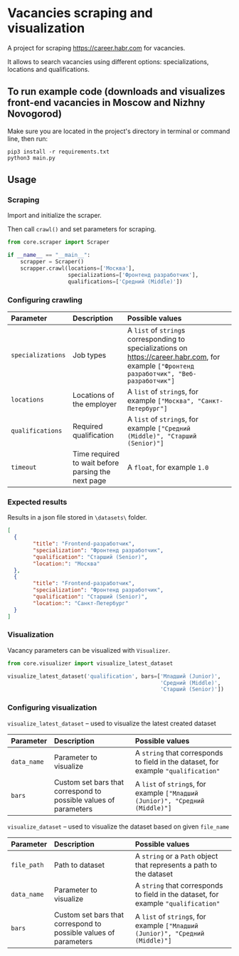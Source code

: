 # Vacancies scraping and visualization

A project for scraping https://career.habr.com for vacancies.

It allows to search vacancies using different options:
specializations, locations and qualifications.

## To run example code (downloads and visualizes front-end vacancies in Moscow and Nizhny Novogorod)

Make sure you are located in the project's directory in terminal or command line, then run:
```commandline
pip3 install -r requirements.txt
python3 main.py
```

## Usage

### Scraping

Import and initialize the scraper.

Then call `crawl()` and set parameters for scraping.

```py
from core.scraper import Scraper

if __name__ == "__main__":
    scrapper = Scraper()
    scrapper.crawl(locations=['Москва'],
                   specializations=['Фронтенд разработчик'],
                   qualifications=['Средний (Middle)'])
```

### Configuring crawling

| Parameter         | Description                                        | Possible values                                                                                                                          |
|:------------------|:---------------------------------------------------|:-----------------------------------------------------------------------------------------------------------------------------------------|
| `specializations` | Job types                                          | A `list` of `string`s corresponding to specializations on https://career.habr.com, for example `["Фронтенд разработчик", "Веб-разработчик"]` |
| `locations`       | Locations of the employer                          | A `list` of `string`s, for example `["Москва", "Санкт-Петербург"]`                                                                           |
| `qualifications`  | Required qualification                             | A `list` of `string`s, for example `["Средний (Middle)", "Старший (Senior)"]`                                                                |
| `timeout`         | Time required to wait before parsing the next page | A `float`, for example `1.0`                                                                                                               |

### Expected results

Results in a json file stored in `\datasets\` folder.

```json
[
  {
        "title": "Frontend-разработчик",
        "specialization": "Фронтенд разработчик",
        "qualification": "Старший (Senior)",
        "location:": "Москва"
  },
  {
        "title": "Frontend-разработчик",
        "specialization": "Фронтенд разработчик",
        "qualification": "Старший (Senior)",
        "location:": "Санкт-Петербург"
  }
]
```

### Visualization

Vacancy parameters can be visualized  with `Visualizer`.

```py
from core.visualizer import visualize_latest_dataset

visualize_latest_dataset('qualification', bars=['Младший (Junior)',
                                                'Средний (Middle)',
                                                'Старший (Senior)'])
```

### Configuring visualization

`visualize_latest_dataset` – used to visualize the latest created dataset

| Parameter        | Description                                                      | Possible values                                                                  |
|:-----------------|:-----------------------------------------------------------------|:---------------------------------------------------------------------------------|
| `data_name`      | Parameter to visualize                                           | A `string` that corresponds to field in the dataset, for example `"qualification"` |
| `bars`           | Custom set bars that correspond to possible values of parameters | A `list` of `string`s, for example `["Младший (Junior)", "Средний (Middle)"]`        |

`visualize_dataset` – used to visualize the dataset based on given `file_name`

| Parameter   | Description                                                      | Possible values                                                                  |
|:------------|:-----------------------------------------------------------------|:---------------------------------------------------------------------------------|
| `file_path` | Path to dataset                                                  | A `string` or a `Path` object that represents a path to the dataset|
| `data_name` | Parameter to visualize                                           | A `string` that corresponds to field in the dataset, for example `"qualification"` |
| `bars`      | Custom set bars that correspond to possible values of parameters | A `list` of `string`s, for example `["Младший (Junior)", "Средний (Middle)"]`        |





